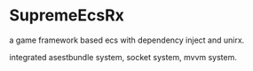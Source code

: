 # SupremeEcsRx
a game framework based ecs with dependency inject and unirx.

integrated asestbundle system, socket system, mvvm system.
